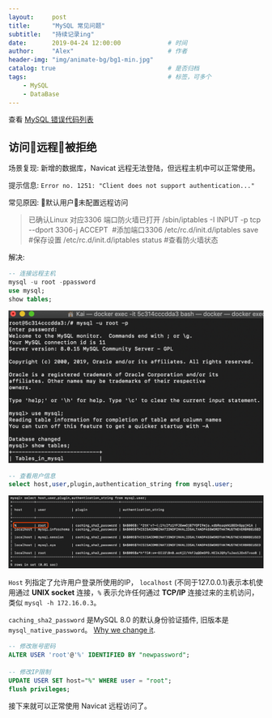 ```yaml
---
layout:     post         
title:      "MySQL 常见问题"
subtitle:   "持续记录ing"  
date:       2019-04-24 12:00:00             # 时间
author:     "Alex"                          # 作者
header-img: "img/animate-bg/bg1-min.jpg"
catalog: true                               # 是否归档
tags:                                       # 标签，可多个
    - MySQL
    - DataBase
---
```


查看 [MySQL 错误代码列表](https://dev.mysql.com/doc/connector-j/5.1/en/connector-j-reference-error-sqlstates.html)

## 访问远程被拒绝

场景复现: 新增的数据库，Navicat 远程无法登陆，但远程主机中可以正常使用。

提示信息: `Error no. 1251: "Client does not support authentication..."`

常见原因: 默认用户未配置远程访问
>已确认Linux 对应3306 端口防火墙已打开
>/sbin/iptables -I INPUT -p tcp --dport 3306-j ACCEPT  #添加端口3306
>/etc/rc.d/init.d/iptables save #保存设置
>/etc/rc.d/init.d/iptables status #查看防火墙状态

解决:

```SQL
-- 连接远程主机
mysql -u root -ppassword
use mysql;
show tables;
```

![mysql-png](/img/in-post/post-database/mysql-login-1.png)

```SQL
-- 查看用户信息
select host,user,plugin,authentication_string from mysql.user;
```

![mysql-user](/img/in-post/post-database/mysql-user-1.png)

`Host` 列指定了允许用户登录所使用的IP， `localhost` (不同于127.0.0.1)表示本机使用通过 **UNIX socket** 连接，`%` 表示允许任何通过 **TCP/IP** 连接过来的主机访问，类似 `mysql -h 172.16.0.3`。

`caching_sha2_password` 是MySQL 8.0 的默认身份验证插件, 旧版本是 `mysql_native_password`。 [Why we change it](https://mysqlserverteam.com/mysql-8-0-4-new-default-authentication-plugin-caching_sha2_password/).

```SQL
-- 修改账号密码
ALTER USER 'root'@'%' IDENTIFIED BY "newpassword";

-- 修改IP限制
UPDATE USER SET host="%" WHERE user = "root";
flush privileges;
```

接下来就可以正常使用 Navicat 远程访问了。

## 